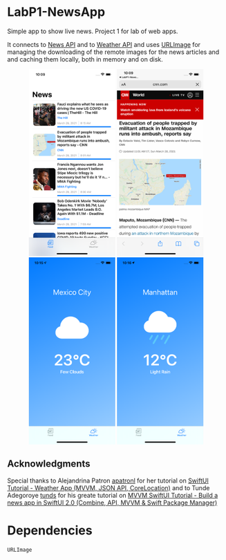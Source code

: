 # LabP1-NewsApp

Simple app to show live news. Project 1 for lab of web apps.

It connects to [News API](https://lil.software/api/) and to [Weather API](https://openweathermap.org/) and uses [URLImage](https://openweathermap.org/) for managing the downloading of the remote images for the news articles and and caching them locally, both in memory and on disk.

<p align="center">
  <img src="https://github.com/enriquedlh97/LabP1-NewsApp/blob/main/Simulator%20Screen%20Shot%20-%20iPhone%2012%20-%202021-03-28%20at%2010.09.17.png" width="200">
  <img src="https://github.com/enriquedlh97/LabP1-NewsApp/blob/main/Simulator%20Screen%20Shot%20-%20iPhone%2012%20-%202021-03-28%20at%2010.09.40.png" width="200">
  <img src="https://github.com/enriquedlh97/LabP1-NewsApp/blob/main/Simulator%20Screen%20Shot%20-%20iPhone%2012%20-%202021-03-28%20at%2010.15.32.png" width="200">
  <img src="https://github.com/enriquedlh97/LabP1-NewsApp/blob/main/Simulator%20Screen%20Shot%20-%20iPhone%2012%20-%202021-03-28%20at%2010.16.00.png" width="200">
</p>

## Acknowledgments 

Special thanks to Alejandrina Patron [apatronl](https://github.com/apatronl) for her tutorial on [SwiftUI Tutorial - Weather App (MVVM, JSON API, CoreLocation)](https://www.youtube.com/watch?v=DxYAhXLtAB0&t=1s) and to Tunde Adegoroye [tunds](https://github.com/tunds) for his greate tutorial on [MVVM SwiftUI Tutorial - Build a news app in SwiftUI 2.0 (Combine, API, MVVM & Swift Package Manager)](https://www.youtube.com/watch?v=M2psX-JwHdE&t=1s)

# Dependencies

```
URLImage
```
